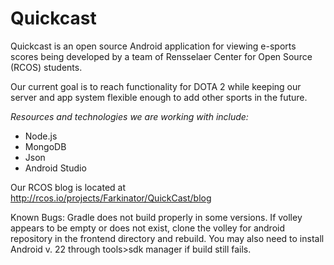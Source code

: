 # Quickcast

Quickcast is an open source Android application for viewing e-sports scores being developed by a team of Rensselaer Center for Open Source (RCOS) students.

Our current goal is to reach functionality for DOTA 2 while keeping our server and app system flexible enough to add other sports in the future.

*Resources and technologies we are working with include:*

- Node.js
- MongoDB
- Json
- Android Studio

Our RCOS blog is located at http://rcos.io/projects/Farkinator/QuickCast/blog

Known Bugs:
Gradle does not build properly in some versions.  If volley appears to be empty or does not exist, clone the volley for android repository in the frontend directory and rebuild.  You may also need to install Android v. 22 through tools>sdk manager if build still fails.
